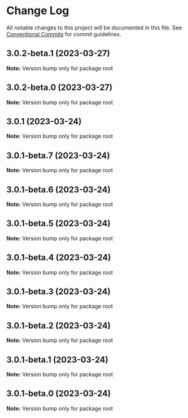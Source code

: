 # Change Log

All notable changes to this project will be documented in this file.
See [Conventional Commits](https://conventionalcommits.org) for commit guidelines.

## 3.0.2-beta.1 (2023-03-27)

**Note:** Version bump only for package root





## 3.0.2-beta.0 (2023-03-27)

**Note:** Version bump only for package root





## 3.0.1 (2023-03-24)

**Note:** Version bump only for package root





## 3.0.1-beta.7 (2023-03-24)

**Note:** Version bump only for package root





## 3.0.1-beta.6 (2023-03-24)

**Note:** Version bump only for package root





## 3.0.1-beta.5 (2023-03-24)

**Note:** Version bump only for package root





## 3.0.1-beta.4 (2023-03-24)

**Note:** Version bump only for package root





## 3.0.1-beta.3 (2023-03-24)

**Note:** Version bump only for package root





## 3.0.1-beta.2 (2023-03-24)

**Note:** Version bump only for package root





## 3.0.1-beta.1 (2023-03-24)

**Note:** Version bump only for package root





## 3.0.1-beta.0 (2023-03-24)

**Note:** Version bump only for package root
